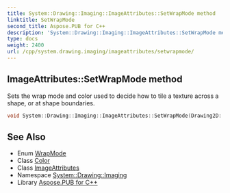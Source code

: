 ```yaml
---
title: System::Drawing::Imaging::ImageAttributes::SetWrapMode method
linktitle: SetWrapMode
second_title: Aspose.PUB for C++
description: 'System::Drawing::Imaging::ImageAttributes::SetWrapMode method. Sets the wrap mode and color used to decide how to tile a texture across a shape, or at shape boundaries in C++.'
type: docs
weight: 2400
url: /cpp/system.drawing.imaging/imageattributes/setwrapmode/
---
```

## ImageAttributes::SetWrapMode method


Sets the wrap mode and color used to decide how to tile a texture across a shape, or at shape boundaries.

```cpp
void System::Drawing::Imaging::ImageAttributes::SetWrapMode(Drawing2D::WrapMode mode, Color color=Color(), bool clamp=false)
```

## See Also

* Enum [WrapMode](../../../system.drawing.drawing2d/wrapmode/)
* Class [Color](../../../system.drawing/color/)
* Class [ImageAttributes](../)
* Namespace [System::Drawing::Imaging](../../)
* Library [Aspose.PUB for C++](../../../)
